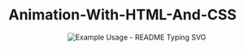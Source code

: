 # Animation-With-HTML-And-CSS

<p align="center">
  <img src="https://readme-typing-svg.demolab.com/?lines=3D+Animation+Make!; Welcome+to+cyber+SAMIR+World+!;Here+is+your+3D+Animation+With!;HTML+and+CSS+File+Okh!&font=Fira%20Code&center=true&width=380&height=50&duration=4000&pause=1000" alt="Example Usage - README Typing SVG">

  
